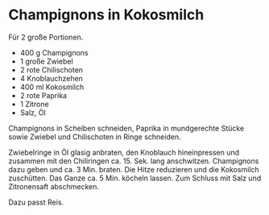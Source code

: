 Champignons in Kokosmilch
=========================

Für 2 große Portionen.

* 400 g Champignons
* 1 große Zwiebel
* 2 rote Chilischoten
* 4 Knoblauchzehen
* 400 ml Kokosmilch
* 2 rote Paprika
* 1 Zitrone
* Salz, Öl

Champignons in Scheiben schneiden, Paprika in mundgerechte Stücke sowie Zwiebel und Chilischoten in Ringe schneiden.

Zwiebelringe in Öl glasig anbraten, den Knoblauch hineinpressen und zusammen mit den Chiliringen ca. 15. Sek. lang anschwitzen. Champignons dazu geben und ca. 3 Min. braten. Die Hitze reduzieren und die Kokosmilch zuschütten. Das Ganze ca. 5 Min. köcheln lassen. Zum Schluss mit Salz und Zitronensaft abschmecken.

Dazu passt Reis.